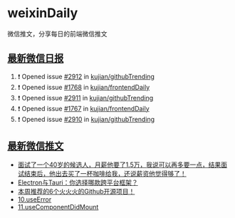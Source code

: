 # weixinDaily
微信推文，分享每日的前端微信推文

## [最新微信日报](https://github.com/kujian/weixinDaily/issues)

<!--START_SECTION:activity-->
1. ❗ Opened issue [#2912](https://github.com/kujian/githubTrending/issues/2912) in [kujian/githubTrending](https://github.com/kujian/githubTrending)
2. ❗ Opened issue [#1768](https://github.com/kujian/frontendDaily/issues/1768) in [kujian/frontendDaily](https://github.com/kujian/frontendDaily)
3. ❗ Opened issue [#2911](https://github.com/kujian/githubTrending/issues/2911) in [kujian/githubTrending](https://github.com/kujian/githubTrending)
4. ❗ Opened issue [#1767](https://github.com/kujian/frontendDaily/issues/1767) in [kujian/frontendDaily](https://github.com/kujian/frontendDaily)
5. ❗ Opened issue [#2910](https://github.com/kujian/githubTrending/issues/2910) in [kujian/githubTrending](https://github.com/kujian/githubTrending)
<!--END_SECTION:activity-->


## [最新微信推文](https://weixin.qdkfweb.cn/)

<!-- BLOG-POST-LIST:START -->
- [面试了一个40岁的候选人，月薪他要了1.5万，我说可以再多要一点，结果面试结束后，他出去买了一杯咖啡给我，还说薪资他觉得够了！](https://weixin.qdkfweb.cn/57282.html)
- [Electron与Tauri：你选择哪款跨平台框架？](https://weixin.qdkfweb.cn/57305.html)
- [本周推荐的6个火火火的Github开源项目！](https://weixin.qdkfweb.cn/57303.html)
- [10.useError](https://weixin.qdkfweb.cn/57271.html)
- [11.useComponentDidMount](https://weixin.qdkfweb.cn/57272.html)
<!-- BLOG-POST-LIST:END -->